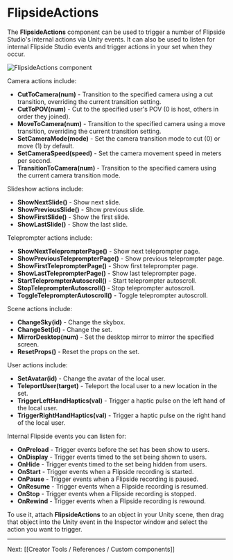 # FlipsideActions

The **FlipsideActions** component can be used to trigger a number of Flipside Studio's internal actions via Unity events. It can also be used to listen for internal Flipside Studio events and trigger actions in your set when they occur.

![FlipsideActions component](https://www.flipsidexr.com/files/docs/screenshots/flipsideactions-component.png)

Camera actions include:

* **CutToCamera(num)** - Transition to the specified camera using a cut transition, overriding the current transition setting.
* **CutToPOV(num)** - Cut to the specified user's POV (0 is host, others in order they joined).
* **MoveToCamera(num)** - Transition to the specified camera using a move transition, overriding the current transition setting.
* **SetCameraMode(mode)** - Set the camera transition mode to cut (0) or move (1) by default.
* **SetCameraSpeed(speed)** - Set the camera movement speed in meters per second.
* **TransitionToCamera(num)** - Transition to the specified camera using the current camera transition mode.

Slideshow actions include:

* **ShowNextSlide()** - Show next slide.
* **ShowPreviousSlide()** - Show previous slide.
* **ShowFirstSlide()** - Show the first slide.
* **ShowLastSlide()** - Show the last slide.

Teleprompter actions include:

* **ShowNextTeleprompterPage()** - Show next teleprompter page.
* **ShowPreviousTeleprompterPage()** - Show previous teleprompter page.
* **ShowFirstTeleprompterPage()** - Show first teleprompter page.
* **ShowLastTeleprompterPage()** - Show last teleprompter page.
* **StartTeleprompterAutoscroll()** - Start teleprompter autoscroll.
* **StopTeleprompterAutoscroll()** - Stop teleprompter autoscroll.
* **ToggleTeleprompterAutoscroll()** - Toggle teleprompter autoscroll.

Scene actions include:

* **ChangeSky(id)** - Change the skybox.
* **ChangeSet(id)** - Change the set.
* **MirrorDesktop(num)** - Set the desktop mirror to mirror the specified screen.
* **ResetProps()** - Reset the props on the set.

User actions include:

* **SetAvatar(id)** - Change the avatar of the local user.
* **TeleportUser(target)** - Teleport the local user to a new location in the set.
* **TriggerLeftHandHaptics(val)** - Trigger a haptic pulse on the left hand of the local user.
* **TriggerRightHandHaptics(val)** - Trigger a haptic pulse on the right hand of the local user.

Internal Flipside events you can listen for:

* **OnPreload** - Trigger events before the set has been show to users.
* **OnDisplay** - Trigger events timed to the set being shown to users.
* **OnHide** - Trigger events timed to the set being hidden from users.
* **OnStart** - Trigger events when a Flipside recording is started.
* **OnPause** - Trigger events when a Flipside recording is paused.
* **OnResume** - Trigger events when a Flipside recording is resumed.
* **OnStop** - Trigger events when a Flipside recording is stopped.
* **OnRewind** - Trigger events when a Flipside recording is rewound.

To use it, attach **FlipsideActions** to an object in your Unity scene, then drag that object into the Unity event in the Inspector window and select the action you want to trigger.

---

Next: [[Creator Tools / References / Custom components]]
